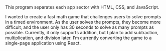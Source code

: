 This program separates each app sector with HTML, CSS, and JavaScript.

I wanted to create a fast math game that challenges users to solve prompts in a timed environment. 
As the user solves the prompts, they become more difficult, and the user only has 30 seconds to solve as many prompts as possible.
Currently, it only supports addition, but I plan to add subtraction, multiplication, and division later. 
I’m currently converting the game to a single-page application using React.
